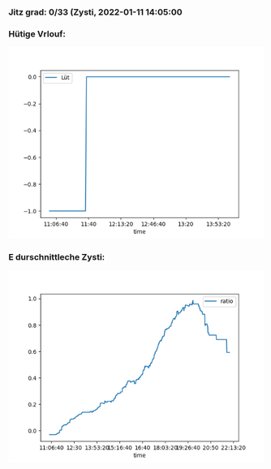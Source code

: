 ### Jitz grad: 0/33 (Zysti, 2022-01-11 14:05:00

### Hütige Vrlouf:
![Graph](Today.png)

### E durschnittleche Zysti:
![Graph](Zysti.png)
